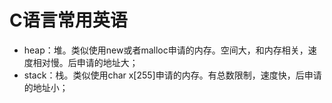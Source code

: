 # C语言常用英语

- heap：堆。类似使用new或者malloc申请的内存。空间大，和内存相关，速度相对慢。后申请的地址大；
- stack：栈。类似使用char x[255]申请的内存。有总数限制，速度快，后申请的地址小；